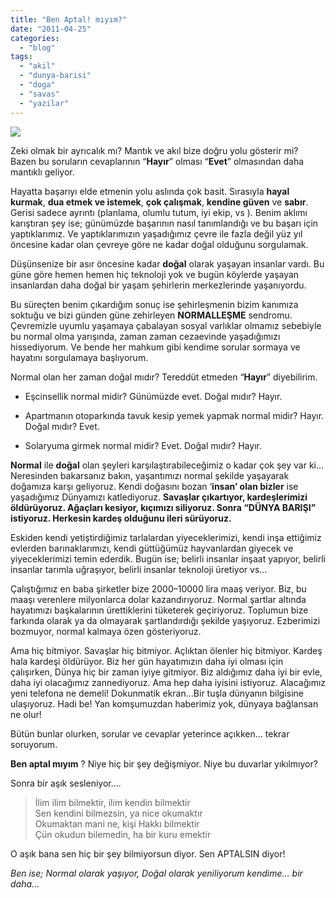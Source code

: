 ```yaml
---
title: "Ben Aptal! mıyım?"
date: "2011-04-25"
categories: 
  - "blog"
tags: 
  - "akil"
  - "dunya-barisi"
  - "doga"
  - "savas"
  - "yazilar"
---
```


![](https://holomirror.wordpress.com/wp-content/uploads/2011/04/bing-ai-dusuncu-aptal-soru-isareti-aptal-adam-erkek.jpeg)

Zeki olmak bir ayrıcalık mı? Mantık ve akıl bize doğru yolu gösterir mi? Bazen bu soruların cevaplarının “**Hayır**” olması “**Evet**” olmasından daha mantıklı geliyor.

Hayatta başarıyı elde etmenin yolu aslında çok basit. Sırasıyla **hayal kurmak**, **dua etmek ve istemek**, **çok çalışmak**, **kendine güven** ve **sabır**. Gerisi sadece ayrıntı (planlama, olumlu tutum, iyi ekip, vs ). Benim aklımı karıştıran şey ise; günümüzde başarının nasıl tanımlandığı ve bu başarı için yaptıklarımız. Ve yaptıklarımızın yaşadığımız çevre ile fazla değil yüz yıl öncesine kadar olan çevreye göre ne kadar doğal olduğunu sorgulamak.

Düşünsenize bir asır öncesine kadar **doğal** olarak yaşayan insanlar vardı. Bu güne göre hemen hemen hiç teknoloji yok ve bugün köylerde yaşayan insanlardan daha doğal bir yaşam şehirlerin merkezlerinde yaşanıyordu.

Bu süreçten benim çıkardığım sonuç ise şehirleşmenin bizim kanımıza soktuğu ve bizi günden güne zehirleyen **NORMALLEŞME** sendromu. Çevremizle uyumlu yaşamaya çabalayan sosyal varlıklar olmamız sebebiyle bu normal olma yarışında, zaman zaman cezaevinde yaşadığımızı hissediyorum. Ve bende her mahkum gibi kendime sorular sormaya ve hayatını sorgulamaya başlıyorum.

Normal olan her zaman doğal mıdır? Tereddüt etmeden “**Hayır**” diyebilirim.

- Eşcinsellik normal midir? Günümüzde evet. Doğal mıdır? Hayır.

- Apartmanın otoparkında tavuk kesip yemek yapmak normal midir? Hayır. Doğal mıdır? Evet.

- Solaryuma girmek normal midir? Evet. Doğal mıdır? Hayır.

**Normal** ile **doğal** olan şeyleri karşılaştırabileceğimiz o kadar çok şey var ki… Neresinden bakarsanız bakın, yaşantımızı normal şekilde yaşayarak doğamıza karşı geliyoruz. Kendi doğasını bozan ‘**insan’ olan bizler** ise yaşadığımız Dünyamızı katlediyoruz. **Savaşlar çıkartıyor, kardeşlerimizi öldürüyoruz. Ağaçları kesiyor, kıçımızı siliyoruz. Sonra “DÜNYA BARIŞI” istiyoruz. Herkesin kardeş olduğunu ileri sürüyoruz.**

Eskiden kendi yetiştirdiğimiz tarlalardan yiyeceklerimizi, kendi inşa ettiğimiz evlerden barınaklarımızı, kendi güttüğümüz hayvanlardan giyecek ve yiyeceklerimizi temin ederdik. Bugün ise; belirli insanlar inşaat yapıyor, belirli insanlar tarımla uğraşıyor, belirli insanlar teknoloji üretiyor vs…

Çalıştığımız en baba şirketler bize 2000–10000 lira maaş veriyor. Biz, bu maaşı verenlere milyonlarca dolar kazandırıyoruz. Normal şartlar altında hayatımızı başkalarının ürettiklerini tüketerek geçiriyoruz. Toplumun bize farkında olarak ya da olmayarak şartlandırdığı şekilde yaşıyoruz. Ezberimizi bozmuyor, normal kalmaya özen gösteriyoruz.

Ama hiç bitmiyor. Savaşlar hiç bitmiyor. Açlıktan ölenler hiç bitmiyor. Kardeş hala kardeşi öldürüyor. Biz her gün hayatımızın daha iyi olması için çalışırken, Dünya hiç bir zaman iyiye gitmiyor. Biz aldığımız daha iyi bir evle, daha iyi olacağımız zannediyoruz. Ama hep daha iyisini istiyoruz. Alacağımız yeni telefona ne demeli! Dokunmatik ekran…Bir tuşla dünyanın bilgisine ulaşıyoruz. Hadi be! Yan komşumuzdan haberimiz yok, dünyaya bağlansan ne olur!

Bütün bunlar olurken, sorular ve cevaplar yeterince açıkken… tekrar soruyorum.

**Ben aptal mıyım** ? Niye hiç bir şey değişmiyor. Niye bu duvarlar yıkılmıyor?

Sonra bir aşık sesleniyor….

> İlim ilim bilmektir, ilim kendin bilmektir  
> Sen kendini bilmezsin, ya nice okumaktır  
> Okumaktan mani ne, kişi Hakkı bilmektir  
> Çün okudun bilemedin, ha bir kuru emektir

O aşık bana sen hiç bir şey bilmiyorsun diyor. Sen APTALSIN diyor!

_Ben ise; Normal olarak yaşıyor, Doğal olarak yeniliyorum kendime… bir daha…_
